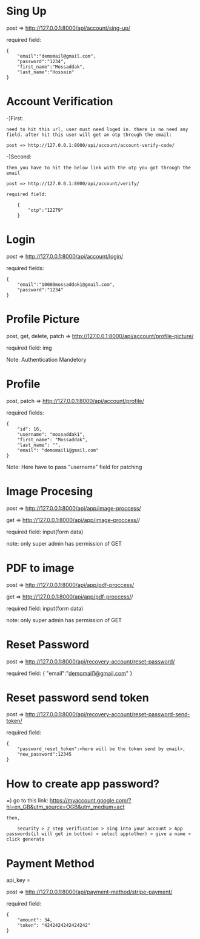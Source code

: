 # Sing Up
post => http://127.0.0.1:8000/api/account/sing-up/

required field: 

    {
        "email":"demomail@gmail.com",
        "password":"1234",
        "first_name":"Mossaddak",
        "last_name":"Hossain"
    }

# Account Verification
-)First:

    need to hit this url, user must need loged in. there is no need any field. after hit this user will get an otp through the email:

    post => http://127.0.0.1:8000/api/account/account-verify-code/

-)Second:

    then you have to hit the below link with the otp you got through the email 

    post => http://127.0.0.1:8000/api/account/verify/

    required field:

        {
            "otp":"12279"
        }

# Login
post => http://127.0.0.1:8000/api/account/login/

required fields:

    {
        "email":"10000mossaddak1@gmail.com",
        "password":"1234"
    }

# Profile Picture

post, get, delete, patch => http://127.0.0.1:8000/api/account/profile-picture/

required field: img

Note: Authentication Mandetory

# Profile 
post, patch => http://127.0.0.1:8000/api/account/profile/

required fields:

    {
        "id": 16,
        "username": "mossaddak1",
        "first_name": "Mossaddak",
        "last_name": "",
        "email": "demomail1@gmail.com"
    }

Note: Here have to pass "username" field for patching

# Image Procesing
post => http://127.0.0.1:8000/api/app/image-proccess/

get => http://127.0.0.1:8000/api/app/image-proccess/<id>/

required field: input(form data)

note: only super admin has permission of GET

# PDF to image
post => http://127.0.0.1:8000/api/app/pdf-proccess/

get => http://127.0.0.1:8000/api/app/pdf-proccess/<id>/

required field: input(form data)

note: only super admin has permission of GET

# Reset Password
post => http://127.0.0.1:8000/api/recovery-account/reset-password/

required field:
    {
        "email":"demomail1@gmail.com"
    }

# Reset password send token
post => http://127.0.0.1:8000/api/recovery-account/reset-password-send-token/

required field:

    {
        "password_reset_token":<here will be the token send by email>,
        "new_password":12345
    }



# How to create app password?
=)
    go to this link: https://myaccount.google.com/?hl=en_GB&utm_source=OGB&utm_medium=act

    then,

        security > 2 step verification > sing into your account > App passwords(it will get in bottom) > select app(other) > give a name > click generate


# Payment Method
api_key = 

post => http://127.0.0.1:8000/api/payment-method/stripe-payment/

required field:

    {
        "amount": 34,
        "token": "4242424242424242"
    }